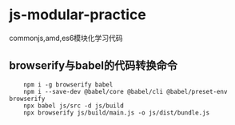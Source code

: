 # js-modular-practice
commonjs,amd,es6模块化学习代码

## browserify与babel的代码转换命令

```shell
    npm i -g browserify babel
    npm i --save-dev @babel/core @babel/cli @babel/preset-env browserify
    npx babel js/src -d js/build
    npx browserify js/build/main.js -o js/dist/bundle.js
```
